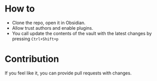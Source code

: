 # How to
- Clone the repo, open it in Obsidian.
- Allow trust authors and enable plugins.
- You call update the contents of the vault with the latest changes by pressing `Ctrl+Shift+p`
# Contribution
If you feel like it, you can provide pull requests with changes.
